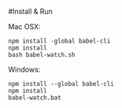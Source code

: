#Install & Run

Mac OSX:
```
npm install -global babel-cli
npm install
bash babel-watch.sh
```

Windows:
```
npm install --global babel-cli
npm install
babel-watch.bat
```